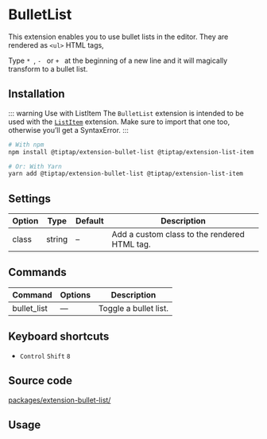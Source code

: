 # BulletList
This extension enables you to use bullet lists in the editor. They are rendered as `<ul>` HTML tags,

Type <code>*&nbsp;</code>, <code>-&nbsp;</code> or <code>+&nbsp;</code> at the beginning of a new line and it will magically transform to a bullet list.

## Installation
::: warning Use with ListItem
The `BulletList` extension is intended to be used with the [`ListItem`](/api/extensions/list-item) extension. Make sure to import that one too, otherwise you’ll get a SyntaxError.
:::

```bash
# With npm
npm install @tiptap/extension-bullet-list @tiptap/extension-list-item

# Or: With Yarn
yarn add @tiptap/extension-bullet-list @tiptap/extension-list-item
```

## Settings
| Option | Type   | Default | Description                                  |
| ------ | ------ | ------- | -------------------------------------------- |
| class  | string | –       | Add a custom class to the rendered HTML tag. |

## Commands
| Command     | Options | Description           |
| ----------- | ------- | --------------------- |
| bullet_list | —       | Toggle a bullet list. |

## Keyboard shortcuts
* `Control`&nbsp;`Shift`&nbsp;`8`

## Source code
[packages/extension-bullet-list/](https://github.com/ueberdosis/tiptap-next/blob/main/packages/extension-bullet-list/)

## Usage
<demo name="Extensions/BulletList" highlight="3-5,17-18,37-38" />
